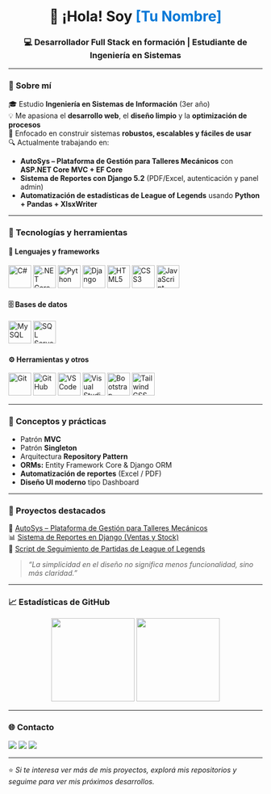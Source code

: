 <!-- Encabezado animado -->
<h1 align="center">👋 ¡Hola! Soy <span style="color:#0078D7;">[Tu Nombre]</span></h1>
<h3 align="center">💻 Desarrollador Full Stack en formación | Estudiante de Ingeniería en Sistemas</h3>

---

### 🚀 Sobre mí
🎓 Estudio **Ingeniería en Sistemas de Información** (3er año)  
💡 Me apasiona el **desarrollo web**, el **diseño limpio** y la **optimización de procesos**  
🧠 Enfocado en construir sistemas **robustos, escalables y fáciles de usar**  
🔍 Actualmente trabajando en:
- **AutoSys – Plataforma de Gestión para Talleres Mecánicos** con **ASP.NET Core MVC + EF Core**
- **Sistema de Reportes con Django 5.2** (PDF/Excel, autenticación y panel admin)
- **Automatización de estadísticas de League of Legends** usando **Python + Pandas + XlsxWriter**

---

### 🧰 Tecnologías y herramientas

#### 💠 Lenguajes y frameworks
<p align="left">
  <img src="https://cdn.jsdelivr.net/gh/devicons/devicon/icons/csharp/csharp-original.svg" width="45" height="45" alt="C#" />
  <img src="https://cdn.jsdelivr.net/gh/devicons/devicon/icons/dotnetcore/dotnetcore-original.svg" width="45" height="45" alt=".NET Core" />
  <img src="https://cdn.jsdelivr.net/gh/devicons/devicon/icons/python/python-original.svg" width="45" height="45" alt="Python" />
  <img src="https://cdn.jsdelivr.net/gh/devicons/devicon/icons/django/django-plain.svg" width="45" height="45" alt="Django" />
  <img src="https://cdn.jsdelivr.net/gh/devicons/devicon/icons/html5/html5-original.svg" width="45" height="45" alt="HTML5" />
  <img src="https://cdn.jsdelivr.net/gh/devicons/devicon/icons/css3/css3-original.svg" width="45" height="45" alt="CSS3" />
  <img src="https://cdn.jsdelivr.net/gh/devicons/devicon/icons/javascript/javascript-original.svg" width="45" height="45" alt="JavaScript" />
</p>

#### 🗄️ Bases de datos
<p align="left">
  <img src="https://cdn.jsdelivr.net/gh/devicons/devicon/icons/mysql/mysql-original.svg" width="45" height="45" alt="MySQL" />
  <img src="https://cdn.jsdelivr.net/gh/devicons/devicon/icons/microsoftsqlserver/microsoftsqlserver-plain.svg" width="45" height="45" alt="SQL Server" />
</p>

#### ⚙️ Herramientas y otros
<p align="left">
  <img src="https://cdn.jsdelivr.net/gh/devicons/devicon/icons/git/git-original.svg" width="45" height="45" alt="Git" />
  <img src="https://cdn.jsdelivr.net/gh/devicons/devicon/icons/github/github-original.svg" width="45" height="45" alt="GitHub" />
  <img src="https://cdn.jsdelivr.net/gh/devicons/devicon/icons/vscode/vscode-original.svg" width="45" height="45" alt="VS Code" />
  <img src="https://cdn.jsdelivr.net/gh/devicons/devicon/icons/visualstudio/visualstudio-plain.svg" width="45" height="45" alt="Visual Studio" />
  <img src="https://cdn.jsdelivr.net/gh/devicons/devicon/icons/bootstrap/bootstrap-original.svg" width="45" height="45" alt="Bootstrap" />
  <img src="https://cdn.jsdelivr.net/gh/devicons/devicon/icons/tailwindcss/tailwindcss-plain.svg" width="45" height="45" alt="TailwindCSS" />
</p>

---

### 🧩 Conceptos y prácticas
- Patrón **MVC**
- Patrón **Singleton**
- Arquitectura **Repository Pattern**
- **ORMs:** Entity Framework Core & Django ORM  
- **Automatización de reportes** (Excel / PDF)
- **Diseño UI moderno** tipo Dashboard

---

### 🌟 Proyectos destacados
🔧 [AutoSys – Plataforma de Gestión para Talleres Mecánicos](#)  
📊 [Sistema de Reportes en Django (Ventas y Stock)](#)  
📘 [Script de Seguimiento de Partidas de League of Legends](#)

> *“La simplicidad en el diseño no significa menos funcionalidad, sino más claridad.”*

---

### 📈 Estadísticas de GitHub

<p align="center">
  <img src="https://github-readme-stats.vercel.app/api?username=TU_USUARIO&show_icons=true&theme=radical" height="165" />
  <img src="https://github-readme-stats.vercel.app/api/top-langs/?username=TU_USUARIO&layout=compact&theme=radical" height="165" />
</p>

---

### 🌐 Contacto

<p align="left">
  <a href="mailto:TUCORREO@gmail.com"><img src="https://img.shields.io/badge/-Email-D14836?style=for-the-badge&logo=gmail&logoColor=white"></a>
  <a href="https://www.linkedin.com/in/TULINKEDIN/"><img src="https://img.shields.io/badge/-LinkedIn-0077B5?style=for-the-badge&logo=linkedin&logoColor=white"></a>
  <a href="https://github.com/TU_USUARIO"><img src="https://img.shields.io/badge/-GitHub-181717?style=for-the-badge&logo=github&logoColor=white"></a>
</p>

---

⭐ *Si te interesa ver más de mis proyectos, explorá mis repositorios y seguime para ver mis próximos desarrollos.*
